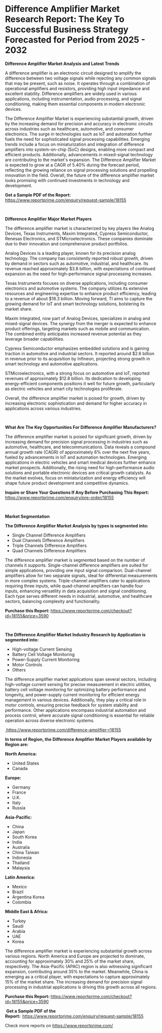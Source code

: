 <p><h1>Difference Amplifier Market Research Report: The Key To Successful Business Strategy Forecasted for Period from 2025 - 2032</h1></p><p><strong>Difference Amplifier Market Analysis and Latest Trends</strong></p>
<p><p>A difference amplifier is an electronic circuit designed to amplify the difference between two voltage signals while rejecting any common signals that may be present, such as noise. It operates through a combination of operational amplifiers and resistors, providing high input impedance and excellent stability. Difference amplifiers are widely used in various applications, including instrumentation, audio processing, and signal conditioning, making them essential components in modern electronic devices.</p><p>The Difference Amplifier Market is experiencing substantial growth, driven by the increasing demand for precision and accuracy in electronic circuits across industries such as healthcare, automotive, and consumer electronics. The surge in technologies such as IoT and automation further fuels the need for sophisticated signal processing capabilities. Emerging trends include a focus on miniaturization and integration of difference amplifiers into system-on-chip (SoC) designs, enabling more compact and efficient products. Additionally, advancements in mixed-signal technology are contributing to the market's expansion. The Difference Amplifier Market is expected to grow at a CAGR of 5.40% during the forecast period, reflecting the growing reliance on signal processing solutions and propelling innovation in the field. Overall, the future of the difference amplifier market looks promising with continued investments in technology and development.</p></p>
<p><strong>Get a Sample PDF of the Report:&nbsp;</strong> <a href="https://www.reportprime.com/enquiry/request-sample/18155?utm_campaign=3048&utm_medium=2&utm_source=Github&utm_content=ia&utm_term=18032025&utm_id=difference-amplifier">https://www.reportprime.com/enquiry/request-sample/18155</a></p>
<p>&nbsp;</p>
<p><strong>Difference Amplifier Major Market Players</strong></p>
<p><p>The difference amplifier market is characterized by key players like Analog Devices, Texas Instruments, Maxim Integrated, Cypress Semiconductor, Renesas Electronics, and STMicroelectronics. These companies dominate due to their innovation and comprehensive product portfolios.</p><p>Analog Devices is a leading player, known for its precision analog technology. The company has consistently reported robust growth, driven by demand in sectors such as automotive, industrial, and healthcare. Its revenue reached approximately $3.8 billion, with expectations of continued expansion as the need for high-performance signal processing increases.</p><p>Texas Instruments focuses on diverse applications, including consumer electronics and automotive systems. The company utilizes its extensive resources and engineering expertise to enhance product efficiency, leading to a revenue of about $18.3 billion. Moving forward, TI aims to capture the growing demand for IoT and smart technology solutions, bolstering its market share.</p><p>Maxim Integrated, now part of Analog Devices, specializes in analog and mixed-signal devices. The synergy from the merger is expected to enhance product offerings, targeting markets such as mobile and communication. The combined entity anticipates increased revenue potential as they leverage broader capabilities.</p><p>Cypress Semiconductor emphasizes embedded solutions and is gaining traction in automotive and industrial sectors. It reported around $2.6 billion in revenue prior to its acquisition by Infineon, projecting strong growth in smart technology and automotive applications.</p><p>STMicroelectronics, with a strong focus on automotive and IoT, reported revenues of approximately $12.8 billion. Its dedication to developing energy-efficient components positions it well for future growth, particularly as electric vehicles and smart city technologies proliferate.</p><p>Overall, the difference amplifier market is poised for growth, driven by increasing electronic sophistication and demand for higher accuracy in applications across various industries.</p></p>
<p>&nbsp;</p>
<p><strong>What Are The Key Opportunities For Difference Amplifier Manufacturers?</strong></p>
<p><p>The difference amplifier market is poised for significant growth, driven by increasing demand for precision signal processing in industries such as automotive, healthcare, and telecommunications. Data reveals a compound annual growth rate (CAGR) of approximately 6% over the next five years, fueled by advancements in IoT and automation technologies. Emerging applications in electric vehicles and smart medical devices further enhance market prospects. Additionally, the rising need for high-performance audio solutions and portable electronic devices are critical growth catalysts. As the market evolves, focus on miniaturization and energy efficiency will shape future product development and competitive dynamics.</p></p>
<p><strong>Inquire or Share Your Questions If Any Before Purchasing This Report:</strong> <a href="https://www.reportprime.com/enquiry/pre-order/18155?utm_campaign=3048&utm_medium=2&utm_source=Github&utm_content=ia&utm_term=18032025&utm_id=difference-amplifier">https://www.reportprime.com/enquiry/pre-order/18155</a></p>
<p>&nbsp;</p>
<p><strong>Market Segmentation</strong></p>
<p><strong>The Difference Amplifier Market Analysis by types is segmented into:</strong></p>
<p><ul><li>Single Channel Difference Amplifiers</li><li>Dual Channels Difference Amplifiers</li><li>Triple Channels Difference Amplifiers</li><li>Quad Channels Difference Amplifiers</li></ul></p>
<p><p>The difference amplifier market is segmented based on the number of channels it supports. Single-channel difference amplifiers are suited for simple applications, providing one input signal comparison. Dual-channel amplifiers allow for two separate signals, ideal for differential measurements in more complex systems. Triple-channel amplifiers cater to applications requiring three inputs, while quad-channel amplifiers can handle four inputs, enhancing versatility in data acquisition and signal conditioning. Each type serves different needs in industrial, automotive, and healthcare sectors, balancing complexity and functionality.</p></p>
<p><strong>Purchase this Report:&nbsp;</strong><a href="https://www.reportprime.com/checkout?id=18155&price=3590&utm_campaign=3048&utm_medium=2&utm_source=Github&utm_content=ia&utm_term=18032025&utm_id=difference-amplifier">https://www.reportprime.com/checkout?id=18155&price=3590</a></p>
<p>&nbsp;</p>
<p><strong>The Difference Amplifier Market Industry Research by Application is segmented into:</strong></p>
<p><ul><li>High-voltage Current Sensing</li><li>Battery Cell Voltage Monitoring</li><li>Power-Supply Current Monitoring</li><li>Motor Controls</li><li>Others</li></ul></p>
<p><p>The difference amplifier market applications span several sectors, including high-voltage current sensing for precise measurement in electric utilities, battery cell voltage monitoring for optimizing battery performance and longevity, and power-supply current monitoring for efficient energy management in various devices. Additionally, they play a critical role in motor controls, ensuring precise feedback for system stability and performance. Other applications encompass industrial automation and process control, where accurate signal conditioning is essential for reliable operation across diverse electronic systems.</p></p>
<p><a href="https://www.reportprime.com/difference-amplifier-r18155?utm_campaign=3048&utm_medium=2&utm_source=Github&utm_content=ia&utm_term=18032025&utm_id=difference-amplifier">&nbsp;https://www.reportprime.com/difference-amplifier-r18155</a></p>
<p><strong>In terms of Region, the Difference Amplifier Market Players available by Region are:</strong></p>
<p>
    <p> <strong> North America: </strong>
        <ul>
            <li>United States</li>
            <li>Canada</li>
        </ul>
        </p> 
    <p> <strong> Europe: </strong>
        <ul>
            <li>Germany</li>
            <li>France</li>
            <li>U.K.</li>
            <li>Italy</li>
            <li>Russia</li>
        </ul>
        </p> 
    <p> <strong> Asia-Pacific: </strong>
        <ul>
            <li>China</li>
            <li>Japan</li>
            <li>South Korea</li>
            <li>India</li>
            <li>Australia</li>
            <li>China Taiwan</li>
            <li>Indonesia</li>
            <li>Thailand</li>
            <li>Malaysia</li>
        </ul>
        </p> 
    <p> <strong> Latin America: </strong>
        <ul>
            <li>Mexico</li>
            <li>Brazil</li>
            <li>Argentina Korea</li>
            <li>Colombia</li>
        </ul>
        </p> 
    <p> <strong> Middle East & Africa: </strong>
        <ul>
            <li>Turkey</li>
            <li>Saudi</li>
            <li>Arabia</li>
            <li>UAE</li>
            <li>Korea</li>
        </ul>
    </p>
    </p>
<p><p>The difference amplifier market is experiencing substantial growth across various regions. North America and Europe are projected to dominate, accounting for approximately 30% and 25% of the market share, respectively. The Asia-Pacific (APAC) region is also witnessing significant expansion, contributing around 35% to the market. Meanwhile, China is emerging as a critical player, with expectations to capture approximately 15% of the market share. The increasing demand for precision signal processing in industrial applications is driving this growth across all regions.</p></p>
<p><strong>Purchase this Report: </strong><a href="https://www.reportprime.com/checkout?id=18155&price=3590&utm_campaign=3048&utm_medium=2&utm_source=Github&utm_content=ia&utm_term=18032025&utm_id=difference-amplifier">https://www.reportprime.com/checkout?id=18155&price=3590</a></p>
<p>&nbsp;<strong>Get a Sample PDF of the Report:&nbsp;&nbsp;</strong><a href="https://www.reportprime.com/enquiry/request-sample/18155?utm_campaign=3048&utm_medium=2&utm_source=Github&utm_content=ia&utm_term=18032025&utm_id=difference-amplifier">https://www.reportprime.com/enquiry/request-sample/18155</a></p>
<p><strong></strong></p>
<p>Check more reports on <a href="https://www.reportprime.com/?utm_campaign=3048&utm_medium=2&utm_source=Github&utm_content=ia&utm_term=18032025&utm_id=difference-amplifier">https://www.reportprime.com/</a></p>